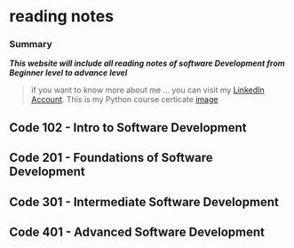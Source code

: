 # reading notes
### **Summary**
***This website will include all reading notes of software Development from Beginner level to advance level***
> if you want to know more about me ... you can visit my [LinkedIn Account](https://www.linkedin.com/in/faisal-alhawajreh/).
> This is my Python course certicate [image](./images/cert-25073180-1073.png)
## Code 102 - Intro to Software Development
## Code 201 - Foundations of Software Development
## Code 301 - Intermediate Software Development
## Code 401 - Advanced Software Development

